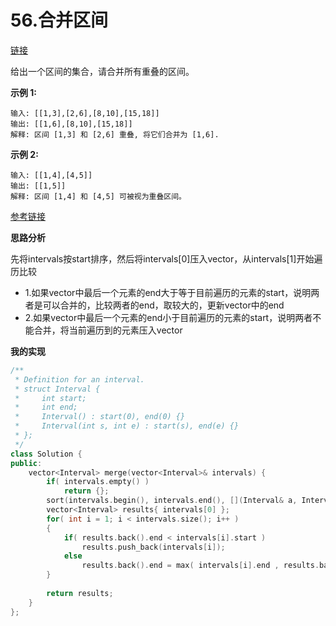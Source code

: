 # 56.合并区间

[链接](https://leetcode-cn.com/problems/merge-intervals/description/)

给出一个区间的集合，请合并所有重叠的区间。

**示例 1:**

```
输入: [[1,3],[2,6],[8,10],[15,18]]
输出: [[1,6],[8,10],[15,18]]
解释: 区间 [1,3] 和 [2,6] 重叠, 将它们合并为 [1,6].
```

**示例 2:**

```
输入: [[1,4],[4,5]]
输出: [[1,5]]
解释: 区间 [1,4] 和 [4,5] 可被视为重叠区间。
```

[参考链接](https://www.cnblogs.com/grandyang/p/4370601.html)

**思路分析**

先将intervals按start排序，然后将intervals[0]压入vector，从intervals[1]开始遍历比较

- 1.如果vector中最后一个元素的end大于等于目前遍历的元素的start，说明两者是可以合并的，比较两者的end，取较大的，更新vector中的end
- 2.如果vector中最后一个元素的end小于目前遍历的元素的start，说明两者不能合并，将当前遍历到的元素压入vector

**我的实现**

```c++
/**
 * Definition for an interval.
 * struct Interval {
 *     int start;
 *     int end;
 *     Interval() : start(0), end(0) {}
 *     Interval(int s, int e) : start(s), end(e) {}
 * };
 */
class Solution {
public:
	vector<Interval> merge(vector<Interval>& intervals) {
		if( intervals.empty() )
            return {};
        sort(intervals.begin(), intervals.end(), [](Interval& a, Interval& b){ return a.start < b.start;});
        vector<Interval> results{ intervals[0] };
        for( int i = 1; i < intervals.size(); i++ )
        {
        	if( results.back().end < intervals[i].start )
                results.push_back(intervals[i]);
            else
            	results.back().end = max( intervals[i].end , results.back().end );
        }
        
        return results;
    }
};
```

